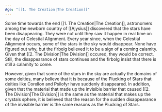 ```yaml
---
Age: "[[1. The Creation|The Creation]]"
---
```

Some time towards the end [[1. The Creation|The Creation]], astronomers among the newborn country of [[Ajysius]] discovered that the stars have been disappearing. They were not until they saw it happen in real time on the day of Celestial Alignment. Every year since, when the Celestial Alignment occurs, some of the stars in the sky would disappear. None have figured out why, but the firbolg believed it to be a sign of a coming calamity. Given that [[2. The Division|The Division]] occured, they would be correct. Still, the disappearance of stars continues and the firbolg insist that there is still a calamity to come.

However, given that some of the stars in the sky are actually the domains of some deities, many believe that it is because of the Plucking of Stars that deities like Corellon and Psilofyr have suddenly disappeared. In addition, given that the material that made up the invisible barrier that caused [[2. The Division|The Division]] is the same as the material that makes up the crystals sphere, it is believed that the reason for the sudden disappearance of the invisible barrier is the same reasons as the Plucking of Stars. 